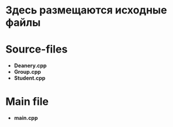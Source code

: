 # Здесь размещаются исходные файлы

# Source-files
- **Deanery.cpp**
- **Group.cpp**
- **Student.cpp**

# Main file
- **main.cpp**
